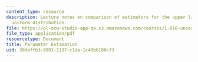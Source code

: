 ```yaml
---
content_type: resource
description: Lecture notes on comparison of estimators for the upper limit of the
  uniform distribution.
file: https://ol-ocw-studio-app-qa.s3.amazonaws.com/courses/1-010-uncertainty-in-engineering-fall-2008/39daffb399911137c1da1c49b6180c73_app_19.pdf
file_type: application/pdf
resourcetype: Document
title: Parameter Estimation
uid: 39daffb3-9991-1137-c1da-1c49b6180c73
---
```

